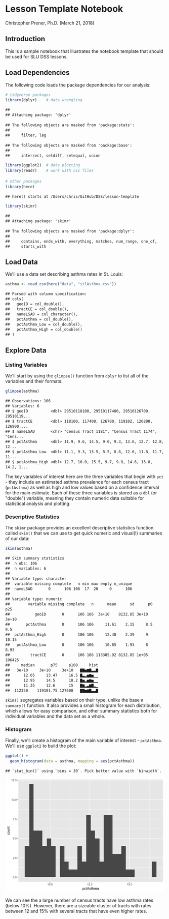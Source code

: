 Lesson Template Notebook
================
Christopher Prener, Ph.D.
(March 21, 2018)

Introduction
------------

This is a sample notebook that illustrates the notebook template that should be used for SLU DSS lessons.

Load Dependencies
-----------------

The following code loads the package dependencies for our analysis:

``` r
# tidyverse packages
library(dplyr)    # data wrangling
```

    ## 
    ## Attaching package: 'dplyr'

    ## The following objects are masked from 'package:stats':
    ## 
    ##     filter, lag

    ## The following objects are masked from 'package:base':
    ## 
    ##     intersect, setdiff, setequal, union

``` r
library(ggplot2)  # data plotting
library(readr)    # work with csv files

# other packages
library(here)
```

    ## here() starts at /Users/chris/GitHub/DSS/lesson-template

``` r
library(skimr)
```

    ## 
    ## Attaching package: 'skimr'

    ## The following objects are masked from 'package:dplyr':
    ## 
    ##     contains, ends_with, everything, matches, num_range, one_of,
    ##     starts_with

Load Data
---------

We'll use a data set describing asthma rates in St. Louis:

``` r
asthma <- read_csv(here("data", "stlAsthma.csv"))
```

    ## Parsed with column specification:
    ## cols(
    ##   geoID = col_double(),
    ##   tractCE = col_double(),
    ##   nameLSAD = col_character(),
    ##   pctAsthma = col_double(),
    ##   pctAsthma_Low = col_double(),
    ##   pctAsthma_High = col_double()
    ## )

Explore Data
------------

### Listing Variables

We'll start by using the `glimpse()` function from `dplyr` to list all of the variables and their formats:

``` r
glimpse(asthma)
```

    ## Observations: 106
    ## Variables: 6
    ## $ geoID          <dbl> 29510118100, 29510117400, 29510126700, 29510119...
    ## $ tractCE        <dbl> 118100, 117400, 126700, 119102, 126800, 126900,...
    ## $ nameLSAD       <chr> "Census Tract 1181", "Census Tract 1174", "Cens...
    ## $ pctAsthma      <dbl> 11.9, 9.6, 14.5, 9.0, 9.3, 13.6, 12.7, 12.8, 12...
    ## $ pctAsthma_Low  <dbl> 11.1, 9.3, 13.5, 8.5, 8.8, 12.6, 11.8, 11.7, 11...
    ## $ pctAsthma_High <dbl> 12.7, 10.0, 15.5, 9.7, 9.8, 14.6, 13.8, 14.2, 1...

The key variables of interest here are the three variables that begin with `pct` - they include an estimated asthma prevalence for each census tract (`pctAsthma`) as well as high and low values based on a confidence interval for the main estimate. Each of these three variables is stored as a `dbl` (or "double") variable, meaning they contain numeric data suitable for statistical analysis and plotting.

### Descriptive Statistics

The `skimr` package provides an excellent descriptive statistics function called `skim()` that we can use to get quick numeric and visual(!) summaries of our data:

``` r
skim(asthma)
```

    ## Skim summary statistics
    ##  n obs: 106 
    ##  n variables: 6 
    ## 
    ## Variable type: character 
    ##  variable missing complete   n min max empty n_unique
    ##  nameLSAD       0      106 106  17  20     0      106
    ## 
    ## Variable type: numeric 
    ##        variable missing complete   n      mean      sd      p0       p25
    ##           geoID       0      106 106  3e+10    8132.85 3e+10    3e+10   
    ##       pctAsthma       0      106 106     11.61    2.15     8.5      9.5 
    ##  pctAsthma_High       0      106 106     12.48    2.39     9       10.15
    ##   pctAsthma_Low       0      106 106     10.85    1.93     8        8.93
    ##         tractCE       0      106 106 113385.92 8132.85 1e+05   106425   
    ##     median       p75     p100     hist
    ##   3e+10     3e+10     3e+10   ▇▇▅▆▇▃▃▇
    ##      12.05     13.47     16.5 ▇▃▂▅▆▅▁▁
    ##      12.95     14.5      18.2 ▇▅▂▅▆▅▁▁
    ##      11.35     12.6      15   ▇▆▂▃▆▇▂▁
    ##  112350    119101.75 127600   ▇▇▅▆▇▃▃▇

`skim()` segregates variables based on their type, unlike the base `R` `summary()` function. It also provides a small histogram for each distribution, which allows for easy comparison, and other summary statistics both for individual variables and the data set as a whole.

### Histogram

Finally, we'll create a histogram of the main variable of interest - `pctAsthma`. We'll use `ggplot2` to build the plot:

``` r
ggplot() +
  geom_histogram(data = asthma, mapping = aes(pctAsthma))
```

    ## `stat_bin()` using `bins = 30`. Pick better value with `binwidth`.

![](lesson-template_files/figure-markdown_github/asthma-histogram-1.png)

We can see the a large number of census tracts have low asthma rates (below 10%). However, there are a sizeable cluster of tracts with rates between 12 and 15% with several tracts that have even higher rates.
